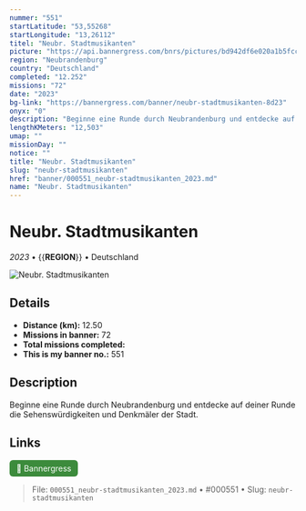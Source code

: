 ```yaml
---
nummer: "551"
startLatitude: "53,55268"
startLongitude: "13,26112"
titel: "Neubr. Stadtmusikanten"
picture: "https://api.bannergress.com/bnrs/pictures/bd942df6e020a1b5fcc14c22e4219e4f"
region: "Neubrandenburg"
country: "Deutschland"
completed: "12.252"
missions: "72"
date: "2023"
bg-link: "https://bannergress.com/banner/neubr-stadtmusikanten-8d23"
onyx: "0"
description: "Beginne eine Runde durch Neubrandenburg und entdecke auf deiner Runde die Sehenswürdigkeiten und Denkmäler der Stadt."
lengthKMeters: "12,503"
umap: ""
missionDay: ""
notice: ""
title: "Neubr. Stadtmusikanten"
slug: "neubr-stadtmusikanten"
href: "banner/000551_neubr-stadtmusikanten_2023.md"
name: "Neubr. Stadtmusikanten"
---
```

# Neubr. Stadtmusikanten

*2023* • {{__REGION__}} • Deutschland

![Neubr. Stadtmusikanten](https://api.bannergress.com/bnrs/pictures/bd942df6e020a1b5fcc14c22e4219e4f)



## Details
- **Distance (km):** 12.50
- **Missions in banner:** 72
- **Total missions completed:** 
- **This is my banner no.:** 551



## Description
Beginne eine Runde durch Neubrandenburg und entdecke auf deiner Runde die Sehenswürdigkeiten und Denkmäler der Stadt.



## Links
<a href="https://bannergress.com/banner/neubr-stadtmusikanten-8d23" target="_blank" style="display:inline-block;margin-right:8px;padding:6px 12px;background:#3c8b3c;color:#fff;text-decoration:none;border-radius:6px;">🔗 Bannergress</a>



> File: `000551_neubr-stadtmusikanten_2023.md` • #000551 • Slug: `neubr-stadtmusikanten`
